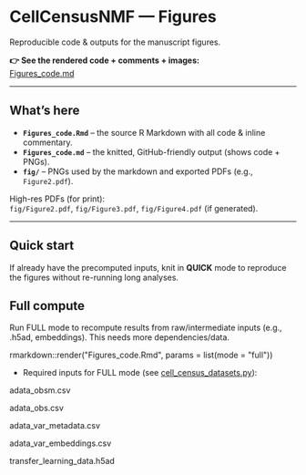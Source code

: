 # CellCensusNMF — Figures

Reproducible code & outputs for the manuscript figures.

**👉 See the rendered code + comments + images:**  
[Figures_code.md](Figures_code.md)

---

## What’s here

- **`Figures_code.Rmd`** – the source R Markdown with all code & inline commentary.  
- **`Figures_code.md`** – the knitted, GitHub-friendly output (shows code + PNGs).  
- **`fig/`** – PNGs used by the markdown and exported PDFs (e.g., `Figure2.pdf`).  

High-res PDFs (for print):  
`fig/Figure2.pdf`, `fig/Figure3.pdf`, `fig/Figure4.pdf` (if generated).

---

## Quick start 

If already have the precomputed inputs, knit in **QUICK** mode to reproduce the figures without re-running long analyses.

## Full compute 

Run FULL mode to recompute results from raw/intermediate inputs (e.g., .h5ad, embeddings). This needs more dependencies/data.

rmarkdown::render("Figures_code.Rmd", params = list(mode = "full"))

- Required inputs for FULL mode (see [cell_census_datasets.py](cell_census_datasets.py)):

adata_obsm.csv

adata_obs.csv

adata_var_metadata.csv

adata_var_embeddings.csv

transfer_learning_data.h5ad


